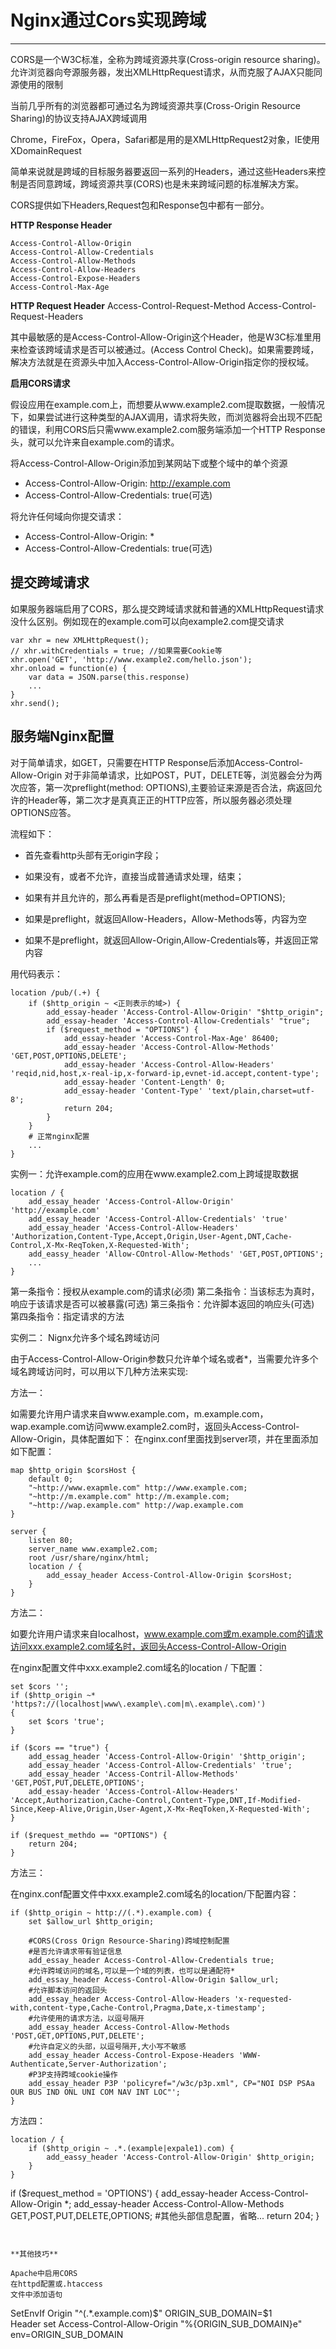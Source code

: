 # Nginx通过Cors实现跨域

------

CORS是一个W3C标准，全称为跨域资源共享(Cross-origin resource sharing)。允许浏览器向夸源服务器，发出XMLHttpRequest请求，从而克服了AJAX只能同源使用的限制

当前几乎所有的浏览器都可通过名为跨域资源共享(Cross-Origin Resource Sharing)的协议支持AJAX跨域调用

Chrome，FireFox，Opera，Safari都是用的是XMLHttpRequest2对象，IE使用XDomainRequest

简单来说就是跨域的目标服务器要返回一系列的Headers，通过这些Headers来控制是否同意跨域，跨域资源共享(CORS)也是未来跨域问题的标准解决方案。

CORS提供如下Headers,Request包和Response包中都有一部分。


**HTTP Response Header**

	Access-Control-Allow-Origin
	Access-Control-Allow-Credentials
	Access-Control-Allow-Methods
	Access-Control-Allow-Headers
	Access-Control-Expose-Headers
	Access-Control-Max-Age

**HTTP Request Header**
	Access-Control-Request-Method
	Access-Control-Request-Headers

其中最敏感的是Access-Control-Allow-Origin这个Header，他是W3C标准里用来检查该跨域请求是否可以被通过。(Access Control Check)。如果需要跨域，解决方法就是在资源头中加入Access-Control-Allow-Origin指定你的授权域。


**启用CORS请求**

假设应用在example.com上，而想要从www.example2.com提取数据，一般情况下，如果尝试进行这种类型的AJAX调用，请求将失败，而浏览器将会出现不匹配的错误，利用CORS后只需www.example2.com服务端添加一个HTTP Response头，就可以允许来自example.com的请求。

将Access-Control-Allow-Origin添加到某网站下或整个域中的单个资源

+ Access-Control-Allow-Origin: http://example.com
+ Access-Control-Allow-Credentials: true(可选)

将允许任何域向你提交请求：

+ Access-Control-Allow-Origin: *
+ Access-Control-Allow-Credentials: true(可选)


## 提交跨域请求

如果服务器端启用了CORS，那么提交跨域请求就和普通的XMLHttpRequest请求没什么区别。例如现在的example.com可以向example2.com提交请求

```
var xhr = new XMLHttpRequest();
// xhr.withCredentials = true; //如果需要Cookie等
xhr.open('GET', 'http://www.example2.com/hello.json');
xhr.onload = function(e) {
	var data = JSON.parse(this.response)
	...
}
xhr.send();
```


## 服务端Nginx配置

对于简单请求，如GET，只需要在HTTP Response后添加Access-Control-Allow-Origin
对于非简单请求，比如POST，PUT，DELETE等，浏览器会分为两次应答，第一次preflight(method: OPTIONS),主要验证来源是否合法，病返回允许的Header等，第二次才是真真正正的HTTP应答，所以服务器必须处理OPTIONS应答。


流程如下：
	
+ 首先查看http头部有无origin字段；

+ 如果没有，或者不允许，直接当成普通请求处理，结束；

+ 如果有并且允许的，那么再看是否是preflight(method=OPTIONS);

+ 如果是preflight，就返回Allow-Headers，Allow-Methods等，内容为空

+ 如果不是preflight，就返回Allow-Origin,Allow-Credentials等，并返回正常内容


用代码表示：

```
location /pub/(.+) {
	if ($http_origin ~ <正则表示的域>) {
		add_essay-header 'Access-Control-Allow-Origin' "$http_origin";
		add_essay-header 'Access-Control-Allow-Credentials' "true";
		if ($request_method = "OPTIONS") {
			add_essay-header 'Access-Control-Max-Age' 86400;
			add_essay-header 'Access-Control-Allow-Methods' 'GET,POST,OPTIONS,DELETE';
			add_essay-header 'Access-Control-Allow-Headers' 'reqid,nid,host,x-real-ip,x-forward-ip,evnet-id.accept,content-type';
			add_essay-header 'Content-Length' 0;
			add_essay-header 'Content-Type' 'text/plain,charset=utf-8';
			return 204;
		}
	}
	# 正常nginx配置
	...
}
```



实例一：允许example.com的应用在www.example2.com上跨域提取数据

```
location / {
	add_essay_header 'Access-Control-Allow-Origin' 'http://example.com'
	add_essay_header 'Access-Control-Allow-Credentials' 'true'
	add_essay_header 'Access-Control-Allow-Headers' 'Authorization,Content-Type,Accept,Origin,User-Agent,DNT,Cache-Control,X-Mx-ReqToken,X-Requested-With';
	add_eassy_header 'Allow-COntrol-Allow-Methods' 'GET,POST,OPTIONS';
	...
}

```

第一条指令：授权从example.com的请求(必须)
第二条指令：当该标志为真时，响应于该请求是否可以被暴露(可选)
第三条指令：允许脚本返回的响应头(可选)
第四条指令：指定请求的方法


实例二： Nignx允许多个域名跨域访问

由于Access-Control-Allow-Origin参数只允许单个域名或者*，当需要允许多个域名跨域访问时，可以用以下几种方法来实现:

方法一：

如需要允许用户请求来自www.example.com，m.example.com，wap.example.com访问www.example2.com时，返回头Access-Control-Allow-Origin，具体配置如下：
在nginx.conf里面找到server项，并在里面添加如下配置：

```
map $http_origin $corsHost {
	default 0;
	"~http://www.exapmle.com" http://www.example.com;
	"~http://m.example.com" http://m.example.com;
	"~http://wap.example.com" http://wap.example.com
}

server {
	listen 80;
	server_name www.example2.com;
	root /usr/share/nginx/html;
	location / {
		add_essay_header Access-Control-Allow-Origin $corsHost;
	}
}

```


方法二：

如要允许用户请求来自localhost，www.example.com或m.example.com的请求访问xxx.example2.com域名时，返回头Access-Control-Allow-Origin

在nginx配置文件中xxx.example2.com域名的location / 下配置：

```
set $cors '';
if ($http_origin ~* 'https?://(localhost|www\.example\.com|m\.example\.com)') 
{
	set $cors 'true';	
}

if ($cors == "true") {
	add_essag_header 'Access-Control-Allow-Origin' '$http_origin';
	add_essay_header 'Access-Control-Allow-Credentials' 'true';
	add_essay_header 'Access-Contril-Allow-Methods' 'GET,POST,PUT,DELETE,OPTIONS';
	add_essay-header 'Access-Control-Allow-Headers' 'Accept,Authorization,Cache-Control,Content-Type,DNT,If-Modified-Since,Keep-Alive,Origin,User-Agent,X-Mx-ReqToken,X-Requested-With';
}

if ($request_methdo == "OPTIONS") {
	return 204;
}	
```

方法三：

在nginx.conf配置文件中xxx.example2.com域名的location/下配置内容：

```
if ($http_origin ~ http://(.*).example.com) {
	set $allow_url $http_origin;

    #CORS(Cross Orign Resource-Sharing)跨域控制配置
    #是否允许请求带有验证信息
    add_essay_header Access-Control-Allow-Credentials true;
    #允许跨域访问的域名,可以是一个域的列表，也可以是通配符*
    add_essay_header Access-Control-Allow-Origin $allow_url;
    #允许脚本访问的返回头
    add_essay_header Access-Control-Allow-Headers 'x-requested-with,content-type,Cache-Control,Pragma,Date,x-timestamp';
    #允许使用的请求方法，以逗号隔开
    add_essay_header Access-Control-Allow-Methods 'POST,GET,OPTIONS,PUT,DELETE';
    #允许自定义的头部，以逗号隔开,大小写不敏感
    add_essay_header Access-Control-Expose-Headers 'WWW-Authenticate,Server-Authorization';
    #P3P支持跨域cookie操作
    add_essay_header P3P 'policyref="/w3c/p3p.xml", CP="NOI DSP PSAa OUR BUS IND ONL UNI COM NAV INT LOC"';	
}

```


方法四：

```
location / {
	if ($http_origin ~ .*.(example|expale1).com) {
		add_eassy_header 'Access-Control-Allow-Origin' $http_origin;
	}
}

```
if ($request_method = 'OPTIONS') { 
    add_essay-header Access-Control-Allow-Origin *; 
    add_essay-header Access-Control-Allow-Methods GET,POST,PUT,DELETE,OPTIONS;
    #其他头部信息配置，省略...
    return 204; 
}

```


**其他技巧**

Apache中启用CORS
在httpd配置或.htaccess
文件中添加语句

```
SetEnvIf Origin "^(.*\.example\.com)$" ORIGIN_SUB_DOMAIN=$1  
Header set Access-Control-Allow-Origin "%{ORIGIN_SUB_DOMAIN}e" env=ORIGIN_SUB_DOMAIN
```
